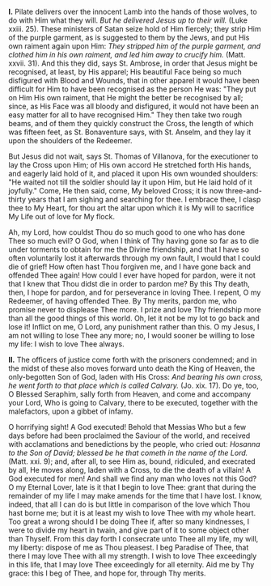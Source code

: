 
**I\.** Pilate delivers over the innocent Lamb into the hands of those wolves, to do with Him what they will. *But he delivered Jesus up to their will.* (Luke xxiii. 25). These ministers of Satan seize hold of Him fiercely; they strip Him of the purple garment, as is suggested to them by the Jews, and put His own raiment again upon Him: *They stripped him of the purple garment, and clothed him in his own raiment, and led him away to crucify him.* (Matt. xxvii. 31). And this they did, says St. Ambrose, in order that Jesus might be recognised, at least, by His apparel; His beautiful Face being so much disfigured with Blood and Wounds, that in other apparel it would have been difficult for Him to have been recognised as the person He was: \"They put on Him His own raiment, that He might the better be recognised by all; since, as His Face was all bloody and disfigured, it would not have been an easy matter for all to have recognised Him.\" They then take two rough beams, and of them they quickly construct the Cross, the length of which was fifteen feet, as St. Bonaventure says, with St. Anselm, and they lay it upon the shoulders of the Redeemer.

But Jesus did not wait, says St. Thomas of Villanova, for the executioner to lay the Cross upon Him; of His own accord He stretched forth His hands, and eagerly laid hold of it, and placed it upon His own wounded shoulders: \"He waited not till the soldier should lay it upon Him, but He laid hold of it joyfully.\" Come, He then said, come, My beloved Cross; it is now three-and-thirty years that I am sighing and searching for thee. I embrace thee, I clasp thee to My Heart, for thou art the altar upon which it is My will to sacrifice My Life out of love for My flock.

Ah, my Lord, how couldst Thou do so much good to one who has done Thee so much evil? O God, when I think of Thy having gone so far as to die under torments to obtain for me the Divine friendship, and that I have so often voluntarily lost it afterwards through my own fault, I would that I could die of grief! How often hast Thou forgiven me, and I have gone back and offended Thee again! How could I ever have hoped for pardon, were it not that I knew that Thou didst die in order to pardon me? By this Thy death, then, I hope for pardon, and for perseverance in loving Thee. I repent, O my Redeemer, of having offended Thee. By Thy merits, pardon me, who promise never to displease Thee more. I prize and love Thy friendship more than all the good things of this world. Oh, let it not be my lot to go back and lose it! Inflict on me, O Lord, any punishment rather than this. O my Jesus, I am not willing to lose Thee any more; no, I would sooner be willing to lose my life: I wish to love Thee always.

**II\.** The officers of justice come forth with the prisoners condemned; and in the midst of these also moves forward unto death the King of Heaven, the only-begotten Son of God, laden with His Cross: *And bearing his own cross, he went forth to that place which is called Calvary.* (Jo. xix. 17). Do ye, too, O Blessed Seraphim, sally forth from Heaven, and come and accompany your Lord, Who is going to Calvary, there to be executed, together with the malefactors, upon a gibbet of infamy.

O horrifying sight! A God executed! Behold that Messias Who but a few days before had been proclaimed the Saviour of the world, and received with acclamations and benedictions by the people, who cried out: *Hosanna to the Son of David; blessed be he that cometh in the name of the Lord.* (Matt. xxi. 9); and, after all, to see Him as, bound, ridiculed, and execrated by all, He moves along, laden with a Cross, to die the death of a villain! A God executed for men! And shall we find any man who loves not this God? O my Eternal Lover, late is it that I begin to love Thee: grant that during the remainder of my life I may make amends for the time that I have lost. I know, indeed, that all I can do is but little in comparison of the love which Thou hast borne me; but it is at least my wish to love Thee with my whole heart. Too great a wrong should I be doing Thee if, after so many kindnesses, I were to divide my heart in twain, and give part of it to some object other than Thyself. From this day forth I consecrate unto Thee all my life, my will, my liberty: dispose of me as Thou pleasest. I beg Paradise of Thee, that there I may love Thee with all my strength. I wish to love Thee exceedingly in this life, that I may love Thee exceedingly for all eternity. Aid me by Thy grace: this I beg of Thee, and hope for, through Thy merits.

